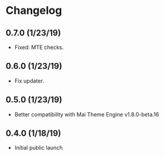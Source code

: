 # Changelog


## 0.7.0 (1/23/19)
* Fixed: MTE checks.

## 0.6.0 (1/23/19)
* Fix updater.

## 0.5.0 (1/23/19)
* Better compatibility with Mai Theme Engine v1.8.0-beta.16

## 0.4.0 (1/18/19)
* Initial public launch
